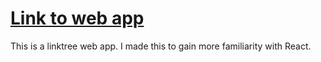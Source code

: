 # [Link to web app](https://jepunnerud.github.io/linktree-react-app/)
This is a linktree web app. I made this to gain more familiarity with React.